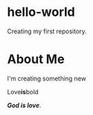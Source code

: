 # hello-world
Creating my first repository.

# About Me
I'm creating something new

Love**is**bold

***God is love***.
